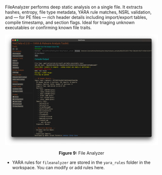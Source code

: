 FileAnalyzer performs deep static analysis on a single file. It extracts hashes, entropy, file type metadata, YARA rule matches, NSRL validation, and — for PE files — rich header details including import/export tables, compile timestamp, and section flags. Ideal for triaging unknown executables or confirming known file traits.

![File Analyzer](../images/fileanalyzer.png)

<p align="center"><strong>Figure 9:</strong> File Analyzer</p>

- YARA rules for `fileanalyzer` are stored in the `yara_rules` folder in the workspace. You can modify or add rules here.
